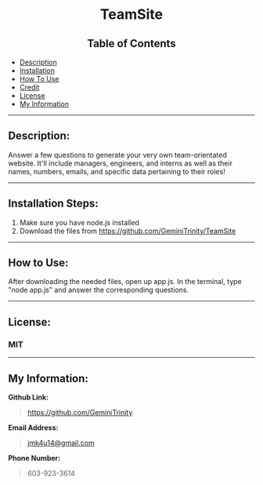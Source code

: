 
# <center> TeamSite 

## <center> **Table of Contents**
- [Description](#description)
- [Installation](#installation-steps)
- [How To Use](#how-to-use)
- [Credit](#additional-credit)
- [License](#license)
- [My Information](#my-information)

---

## Description: 
Answer a few questions to generate your very own team-orientated website. It'll include managers, engineers, and interns as well as their names, numbers, emails, and specific data pertaining to their roles!

---

## Installation Steps:
1. Make sure you have node.js installed
2. Download the files from https://github.com/GeminiTrinity/TeamSite

---

## How to Use:
After downloading the needed files, open up app.js. In the terminal, type "node app.js" and answer the corresponding questions.

---

## License:
### MIT

---

## My Information:
**Github Link:**
> https://github.com/GeminiTrinity

**Email Address:**
> jmk4u14@gmail.com

**Phone Number:**
> 603-923-3614
